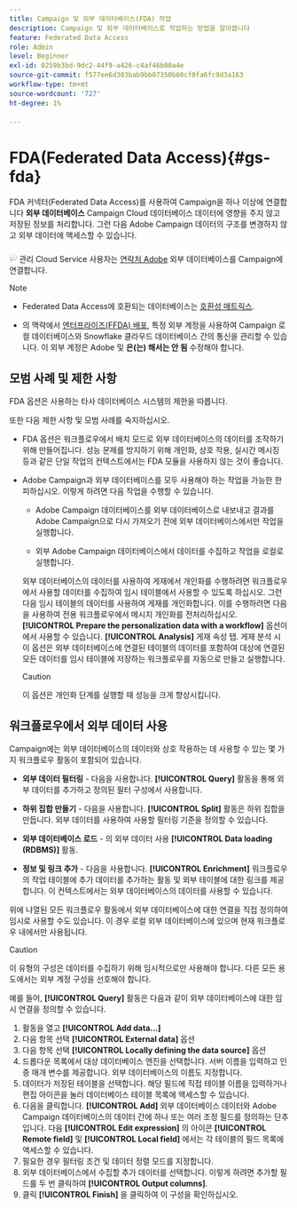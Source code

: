 ```yaml
---
title: Campaign 및 외부 데이터베이스(FDA) 작업
description: Campaign 및 외부 데이터베이스로 작업하는 방법을 알아봅니다
feature: Federated Data Access
role: Admin
level: Beginner
exl-id: 0259b3bd-9dc2-44f9-a426-c4af46b00a4e
source-git-commit: f577ee6d303bab9bb07350b60cf0fa6fc9d3a163
workflow-type: tm+mt
source-wordcount: '727'
ht-degree: 1%

---
```


# FDA(Federated Data Access){#gs-fda}

FDA 커넥터(Federated Data Access)를 사용하여 Campaign을 하나 이상에 연결합니다 **외부 데이터베이스** Campaign Cloud 데이터베이스 데이터에 영향을 주지 않고 저장된 정보를 처리합니다. 그런 다음 Adobe Campaign 데이터의 구조를 변경하지 않고 외부 데이터에 액세스할 수 있습니다.

![](../assets/do-not-localize/speech.png) 관리 Cloud Service 사용자는 [연락처 Adobe](../start/campaign-faq.md#support) 외부 데이터베이스를 Campaign에 연결합니다.


>[!NOTE]
>
>* Federated Data Access에 호환되는 데이터베이스는 [호환성 매트릭스](../start/compatibility-matrix.md).
>
>* 의 맥락에서 [엔터프라이즈(FFDA) 배포](../architecture/enterprise-deployment.md), 특정 외부 계정을 사용하여 Campaign 로컬 데이터베이스와 Snowflake 클라우드 데이터베이스 간의 통신을 관리할 수 있습니다. 이 외부 계정은 Adobe 및 **은(는) 해서는 안 됨** 수정해야 합니다.
>


## 모범 사례 및 제한 사항

FDA 옵션은 사용하는 타사 데이터베이스 시스템의 제한을 따릅니다.

또한 다음 제한 사항 및 모범 사례를 숙지하십시오.

* FDA 옵션은 워크플로우에서 배치 모드로 외부 데이터베이스의 데이터를 조작하기 위해 만들어집니다. 성능 문제를 방지하기 위해 개인화, 상호 작용, 실시간 메시징 등과 같은 단일 작업의 컨텍스트에서는 FDA 모듈을 사용하지 않는 것이 좋습니다.

* Adobe Campaign과 외부 데이터베이스를 모두 사용해야 하는 작업을 가능한 한 피하십시오. 이렇게 하려면 다음 작업을 수행할 수 있습니다.

   * Adobe Campaign 데이터베이스를 외부 데이터베이스로 내보내고 결과를 Adobe Campaign으로 다시 가져오기 전에 외부 데이터베이스에서만 작업을 실행합니다.

   * 외부 Adobe Campaign 데이터베이스에서 데이터를 수집하고 작업을 로컬로 실행합니다.

  외부 데이터베이스의 데이터를 사용하여 게재에서 개인화를 수행하려면 워크플로우에서 사용할 데이터를 수집하여 임시 테이블에서 사용할 수 있도록 하십시오. 그런 다음 임시 테이블의 데이터를 사용하여 게재를 개인화합니다. 이를 수행하려면 다음을 사용하여 전용 워크플로우에서 메시지 개인화를 전처리하십시오. **[!UICONTROL Prepare the personalization data with a workflow]** 옵션이에서 사용할 수 있습니다. **[!UICONTROL Analysis]** 게재 속성 탭. 게재 분석 시 이 옵션은 외부 데이터베이스에 연결된 테이블의 데이터를 포함하여 대상에 연결된 모든 데이터를 임시 테이블에 저장하는 워크플로우를 자동으로 만들고 실행합니다.

  >[!CAUTION]
  >
  >이 옵션은 개인화 단계를 실행할 때 성능을 크게 향상시킵니다.


## 워크플로우에서 외부 데이터 사용

Campaign에는 외부 데이터베이스의 데이터와 상호 작용하는 데 사용할 수 있는 몇 가지 워크플로우 활동이 포함되어 있습니다.

* **외부 데이터 필터링** - 다음을 사용합니다. **[!UICONTROL Query]** 활동을 통해 외부 데이터를 추가하고 정의된 필터 구성에서 사용합니다.

* **하위 집합 만들기** - 다음을 사용합니다. **[!UICONTROL Split]** 활동은 하위 집합을 만듭니다. 외부 데이터를 사용하여 사용할 필터링 기준을 정의할 수 있습니다.

* **외부 데이터베이스 로드** - 의 외부 데이터 사용 **[!UICONTROL Data loading (RDBMS)]** 활동.

* **정보 및 링크 추가** - 다음을 사용합니다. **[!UICONTROL Enrichment]** 워크플로우의 작업 테이블에 추가 데이터를 추가하는 활동 및 외부 테이블에 대한 링크를 제공합니다. 이 컨텍스트에서는 외부 데이터베이스의 데이터를 사용할 수 있습니다.

위에 나열된 모든 워크플로우 활동에서 외부 데이터베이스에 대한 연결을 직접 정의하여 임시로 사용할 수도 있습니다. 이 경우 로컬 외부 데이터베이스에 있으며 현재 워크플로우 내에서만 사용됩니다.

>[!CAUTION]
>
>이 유형의 구성은 데이터를 수집하기 위해 임시적으로만 사용해야 합니다. 다른 모든 용도에서는 외부 계정 구성을 선호해야 합니다.

예를 들어, **[!UICONTROL Query]** 활동은 다음과 같이 외부 데이터베이스에 대한 임시 연결을 정의할 수 있습니다.

1. 활동을 열고 **[!UICONTROL Add data...]**
1. 다음 항목 선택 **[!UICONTROL External data]** 옵션
1. 다음 항목 선택 **[!UICONTROL Locally defining the data source]** 옵션
1. 드롭다운 목록에서 대상 데이터베이스 엔진을 선택합니다. 서버 이름을 입력하고 인증 매개 변수를 제공합니다. 외부 데이터베이스의 이름도 지정합니다.
1. 데이터가 저장된 테이블을 선택합니다. 해당 필드에 직접 테이블 이름을 입력하거나 편집 아이콘을 눌러 데이터베이스 테이블 목록에 액세스할 수 있습니다.
1. 다음을 클릭합니다. **[!UICONTROL Add]** 외부 데이터베이스 데이터와 Adobe Campaign 데이터베이스의 데이터 간에 하나 또는 여러 조정 필드를 정의하는 단추입니다. 다음 **[!UICONTROL Edit expression]** 의 아이콘 **[!UICONTROL Remote field]** 및 **[!UICONTROL Local field]** 에서는 각 테이블의 필드 목록에 액세스할 수 있습니다.
1. 필요한 경우 필터링 조건 및 데이터 정렬 모드를 지정합니다.
1. 외부 데이터베이스에서 수집할 추가 데이터를 선택합니다. 이렇게 하려면 추가할 필드를 두 번 클릭하여 **[!UICONTROL Output columns]**.
1. 클릭 **[!UICONTROL Finish]** 을 클릭하여 이 구성을 확인하십시오.
